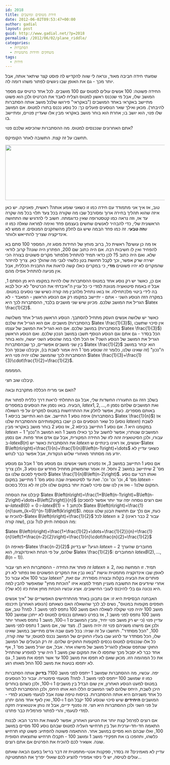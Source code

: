 ```yaml
---
id: 2018
title: חידת מטוסים ומושבים
date: 2012-06-02T09:53:47+00:00
author: gadial
layout: post
guid: http://www.gadial.net/?p=2018
permalink: /2012/06/02/plane_riddle/
categories:
  - הסתברות
  - משחקים וחידות מתמטיות
tags:
  - חידות
---
```

שמעתי חידה חביבה מאוד, ונראה לי שווה להקדיש לה פוסט קצר שיתאר אותה, אבל יותר מכך - גם את האופן שבו ניגשים לפתור משהו דומה לה.

החידה פשוטה: 100 אנשים עולים למטוס עם 100 מושבים. לכל אחד כרטיס עם מספר המושב שלו, אבל מי שנכנס ראשון למטוס הצליח לאבד את הכרטיס ולכן הוא פשוט מתיישב באקראי באחד המושבים ("באקראי" פירושו שלכל מושב אותה הסתברות להיבחר). מכאן ואילך שאר הנוסעים פועלים כך: כל נוסע נכנס בתורו למטוס. אם המושב שלו פנוי, הוא יושב בו; אחרת הוא בוחר מושב באקראי מבין אלו שעדיין פנויים, ומתיישב בו.

אתם האחרונים שנכנסים למטוס. מה ההסתברות שהכיסא שלכם פנוי?

תחשבו על זה קצת. התשובה לאחר הקומיקס.

[<img class="alignnone size-full wp-image-2019" title="seat_selection" src="http://www.gadial.net/wp-content/uploads/2012/06/seat_selection.png" alt="" width="740" height="175" />](http://www.gadial.net/wp-content/uploads/2012/06/seat_selection.png)

טוב, אז איך אני מתמודד עם חידה כמו זו כשאני שומע אותה? ראשית, פאניקה. יש כאן איזה שהוא תהליך בחירה ארוך ומסורבל שבו מה שקורה בכל צעד תלוי בכל מה שקרה עד אז, וזה נראה כמו קטסטרופה שאין כדוגמתה. חשוב לי להדגיש שזו התחושה הראשונית שלי, כדי להבהיר לאנשים שחשים בעצמם פחד ואימה למראה שאלה כמו זו ש**זה טבעי**. זה כמו פחד הבמה שיש גם לחלק מהשחקנים המנוסים. זו ממש לא אינדיקציה שצריך להתייאש ולוותר.

אז מה כן עושים? ראשית כל, ברוב מוחץ של החידות מסוג זה, המספר 100 סתם בא להפחיד ואין לו חשיבות רבה. אם היה כתוב שם 200, הפתרון היה שונה? קרוב לודאי שלא. ואם היה כתוב 5? לכן כדאי תמיד להתחיל מלפתור מקרים פשוטים בצורה הכי ישירה שרק אפשר, וכך לקבל תחושת בטן כלשהי לגבי מה שהולך כאן. צריך להיזהר שהמקרים לא יהיו פשוטים **מדי**, כי במקרים כאלו קשה לראות את התבנית הכללית, אבל אין מניעה להתחיל אפילו מהם.

אם כן, כאשר יש רק נוסע אחד במטוס ההסתברות שלו להיות במקומו היא מן הסתם 1, אבל זו באמת סיטואציה מנוונת למדי כי כל עניין ה"איבדתי את הכרטיס" לא יכול לבוא בה לידי ביטוי מלכתחילה. אז בואו נתחיל מלהבין מה קורה כשיש שני נוסעים במטוס. במקרה הזה הנוסע השני - אתם - יתיישב במקומו רק אם הנוסע הראשון - המאבד - לא הגריל את המושב שלכם. מכיוון שיש שני מושבים בלבד, ההסתברות לכך היא $latex \frac{1}{2}$.

כאשר יש שלושה אנשים העסק מתחיל להסתבך. הנוסע הראשון מגריל אחד משלושה מושבים. אם הוא הגריל את שלכם (בהסתברות $latex \frac{1}{3}$), אין סיכוי שתשבו במושב שלכם. אם הוא הגריל את המושב של עצמו (בהסתברות $latex \frac{1}{3}$) הכל בסדר - גם אתם וגם הנוסע הנוסף תשבו במושב הנכון שלכם. ואם הנוסע הראשון הגריל את המושב של הנוסע השני? אז הכל תלוי במה שהנוסע השני יעשה, והוא בוחר בין שני מושבים אפשריים, כך שבהסתברות $latex \frac{1}{2}$ הוא יבחר במושב ה"נכון" (זה שאינו שלנו, כלומר זה שנוסע מס' 1 היה אמור לשבת בו), וקיבלנו שבסך הכל ההסתברות לכך שהמושב שלנו יהיה פנוי היא $latex \frac{1}{3}+\frac{1}{3}\cdot\frac{1}{2}=\frac{1}{2}$.

הממממ.

קיבלנו שוב חצי.

האם אני מריח הכללה מתקרבת ובאה?

בשלב הזה גם התעוררו החשדות שלי, אבל גם התחלתי לראות דרך כללית לפתור את הבעיה. בואו נסמן את הנוסעים במספרים, $latex 1,2,\dots,n$ ואת המושבים שלהם נסמן באותם מספרים. כעת, אפשר לחלק את ההתרחשות במטוס למקרים על פי השאלה איפה נוסע 1 התיישב. אם הוא התיישב בכיסא 1 (בהסתברות $latex \frac{1}{n}$) אז כל שאר הנוסעים גם כן ישבו במקומותיהם וההסתברות שלנו (נוסע $latex n$) לשבת במקומנו היא 1. אם נוסע 1 התיישב בכיסא 2, אז נוסע 2 בוחר מושב באקראי מבין $latex n-1$ המושבים שנותרו; אפשר לחשוב על כך כאילו מושב 1 הוא המושב ה"נכון" עבורו, ולכן הסיטואציה זהה לזו של החידה המקורית, אבל עם אדם אחד פחות. אם נסמן ב-$latex B\left(n\right)$ את ההסתברות כאשר יש $latex n$ אנשים, אז ראינו בינתיים ש-$latex B\left(n\right)=\frac{1}{n}+\frac{1}{n}B\left(n-1\right)+\dots$ כשאני עדיין לא יודע מה מסתתר מאחורי שלוש הנקודות, אבל אפשר כבר לנחש.

אם נוסע 1 התיישב במושב 3, אז נפטרנו משני אנשים: גם מנוסע מס' 1 אבל גם מנוסע מס' 2 שיתיישב במושב 2 וחסל. זה אומר שהמשחק מתחיל מחדש עם נוסע 3, ולכן צריך להוסיף לסכום שלנו גם $latex \frac{1}{n}B\left(n-2\right)$. ואותו דבר עם נוסע מס' 4, וכו' וכו' וכו'. זאת עד לסיטואציה שבה נוסע מס' 1 מתיישב במקום $latex n$ - המקום שלנו! - ואז אין לנו שום סיכוי לשבת יותר במקום שלנו ולכן זה לא נכלל בסכום.

קיבלנו את הנוסחה $latex B\left(n\right)=\frac{1+B\left(n-1\right)+B\left(n-2\right)+\dots+B\left(2\right)}{n}$ (ואם רוצים נוסחה יפה עוד יותר אפשר להסכים ש-$latex B\left(0\right)=0$ ו-$latex B\left(1\right)=1$ ולכתוב $latex B\left(n\right)=\frac{1}{n}\sum_{k=0}^{n-1}B\left(k\right)$). כעת, אם נלך עם תחושת הבטן שלנו וננסה להוכיח ש-$latex B\left(n\right)=\frac{1}{2}$ לכל $latex n\ge2$ (עבור 2 כבר ראינו שזה קורה), מה הנוסחה תיתן לנו? ובכן:

$latex B\left(n\right)=\frac{1+\frac{1}{2}+\dots+\frac{1}{2}}{n}=\frac{1}{n}\left(1+\frac{n-2}{2}\right)=\frac{1}{n}\cdot\frac{n}{2}=\frac{1}{2}$

(מאיפה ה-$latex \frac{n-2}{2}$ הגיע? יש בדיוק $latex n-2$ מחוברים שהערך שלהם, על פי הנחת האינדוקציה, הוא $latex \frac{1}{2}$: המחוברים $latex B\left(2\right),\dots,B\left(n-1\right)$).

זה פותר את החידה - ההסתברות היא חצי עבור $latex n\ge2$, תמיד. זו המחשה נאה לאופן שבו אינדוקציה מתמטית וגישת "בואו נבין את המקרים הפשוטים ואז נפתור לא רק עבור 100 אלא עבור כל $latex n$" פותרים את הבעיה בקלות ובצורה מסודרת. עם זאת, אחרי שיודעים את התשובה מעניין תמיד למצוא איזו "הוכחת מחץ" שמאפשר להבין למה היא נכונה גם בלי להיכנס לעובי החישובים. אציג עכשיו הוכחת מחץ אחת כזו (לא שלי).

האבחנה הבסיסית היא זו: אם נתבונן באחד מהתרחישים האפשריים של "איך אנשים תופסים מקומות במטוס", נשים לב לכך שהשאלה האם כשאתם (הנוסע האחרון) תיכנסו מושב 100 יהיה פנוי שקולה לשאלה האם מושב 100 נתפס לפני מושב 1. למה? טוב, אם מושב 100 נתפס לפני מושב 1, אז בפרט כשאתם נכנסים למטוס לא ייתכן שמושב 100 עדיין פנוי (כי יש רק מושב פנוי יחיד, ומבין המושבים 1 ו-100, מושב 1 נתפס מאוחר יותר ולכן אם מישהו משניהם פנוי זה יהיה מושב 1). מצד שני, אם מושב 1 נתפס לפני מושב 100, "הכל מסתדר". תחשבו על זה שניה: בכל פעם שבה אדם מתיישב במושב שאינו שלו, הכל מסתדר עד לרגע שבו בעליו החוקיים של המושב נכנס למטוס; עד שזה קורה, כל אלו שנכנסים למטוס נכסים למקומות החוקיים שלהם. זה רק הבעלים של המושב החוקי שנתפס שנאלץ להגריל מושב של מישהו אחר. אבל, אם יוגרל מושב מס' 1, אף אחד כבר לא יסבול מכך שתפסו לו את המקום שכן מושב 1 היה שייך למופרע שהתחיל את כל המהומה הזו. מכאן שאם לא תפסו את מושב 100 עד אשר תפסו את מושב 1, גם לא יתפסו בטעות את מושב 100 החל מאותו רגע.

יפה. עכשיו, מה ההסתברות שמושב 1 ייתפס לפני מושב 100? **בדיוק** אותה הסתברות כמו זו שמושב 100 ייתפס לפני מושב 1. למה? מטעמי סימטריה. עבור כל הנוסעים במטוס למעט הנוסע האחרון, אין שום הבדל בין מושבים 1 ו-100, ולכן כשהם בוחרים היכן לשבת, היחס שלהם לשני המושבים הללו הוא אותו היחס, ולכן ההסתברות לבחור כל אחד משניהם היא אותה ההסתברות. בניסוח טיפה שונה אבל לטעמי משכנע למדי - המושבים **היחידים** שיש סיכוי שנוסע 100 יקבל הם 1 ו-100, ואין לאף אחד מהם יתרון על פני השני ולכן ההסתברות היא חצי. זה נפנוף ידיים, אבל זה נותן אינטואיציה חזקה למדי לטעמי, והרי לפתור פורמלית כבר פתרנו.

אם רוצים לפרמל קצת יותר את הטיעון האחרון, אפשר לעשות את הדבר הבא: לבנות התאמה חד-חד-ערכית ועל בין תרחישי העליה למטוס שבהם נוסע 100 מסיים במושב 100, ואלו שבהם הוא מסיים במושב אחר. ההתאמה פשוטה להפתיע: פשוט קחו תרחיש כלשהו, ותהפכו בו את תפקידי מושב 1 ומושב 100 - תקבלו תרחיש שתוצאתו הסופית שונה. אשאיר לכם להוכיח את הפרטים אם אתם רוצים.

עדיין לא מאמינים? זה בסדר, ספקנות אנטי-מתמטית זה דבר בריא! בפעם הבאה שאתם עולים לטיסה, יש לי ניסוי אמפירי להציע לכם שאולי יפריך את המתמטיקה&#8230;